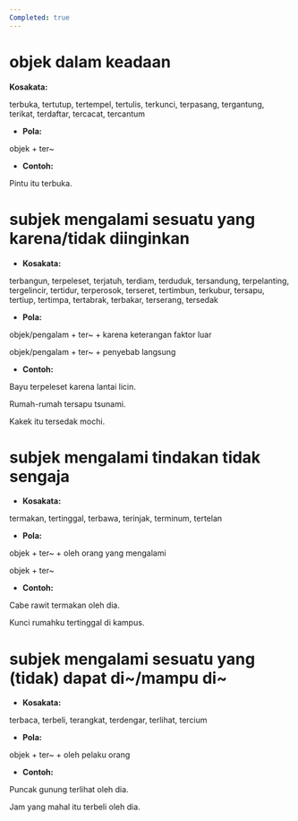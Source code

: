 ```yaml
---
Completed: true
---
```


# objek dalam keadaan

**Kosakata:**

terbuka, tertutup, tertempel, tertulis, terkunci, terpasang, tergantung, terikat, terdaftar, tercacat, tercantum

- **Pola:**

objek + ter\~

- **Contoh:**

Pintu itu terbuka.

# subjek mengalami sesuatu yang karena/tidak diinginkan

- **Kosakata:**

terbangun, terpeleset, terjatuh, terdiam, terduduk, tersandung, terpelanting, tergelincir, tertidur, terperosok, terseret, tertimbun, terkubur, tersapu, tertiup, tertimpa, tertabrak, terbakar, terserang, tersedak

- **Pola:**

objek/pengalam + ter\~ + karena keterangan faktor luar

objek/pengalam + ter\~ + penyebab langsung

- **Contoh:**

Bayu terpeleset karena lantai licin.

Rumah-rumah tersapu tsunami.

Kakek itu tersedak mochi.

# subjek mengalami tindakan tidak sengaja

- **Kosakata:**

termakan, tertinggal, terbawa, terinjak, terminum, tertelan

- **Pola:**

objek + ter\~ + oleh orang yang mengalami

objek + ter\~

- **Contoh:**

Cabe rawit termakan oleh dia.

Kunci rumahku tertinggal di kampus.

# subjek mengalami sesuatu yang (tidak) dapat di\~/mampu di\~

- **Kosakata:**

terbaca, terbeli, terangkat, terdengar, terlihat, tercium

- **Pola:**

objek + ter\~ + oleh pelaku orang

- **Contoh:**

Puncak gunung terlihat oleh dia.

Jam yang mahal itu terbeli oleh dia.
